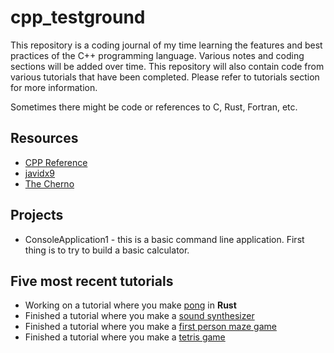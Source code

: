 # cpp_testground
This repository is a coding journal of my time learning the features and best practices of the C++ programming language.
Various notes and coding sections will be added over time. This repository will also contain code from various tutorials
that have been completed. Please refer to tutorials section for more information.

Sometimes there might be code or references to C, Rust, Fortran, etc.

## Resources
* [CPP Reference](http://www.cppreference.com/)
* [javidx9](https://www.youtube.com/channel/UC-yuWVUplUJZvieEligKBkA)
* [The Cherno](https://www.youtube.com/channel/UCQ-W1KE9EYfdxhL6S4twUNw)

## Projects
* ConsoleApplication1 - this is a basic command line application. First thing is to try to build a basic calculator.

## Five most recent tutorials
* Working on a tutorial where you make [pong](https://book.amethyst.rs/stable/pong-tutorial.html) in __Rust__
* Finished a tutorial where you make a [sound synthesizer](https://www.youtube.com/watch?v=tgamhuQnOkM)
* Finished a tutorial where you make a [first person maze game](https://www.youtube.com/watch?v=xW8skO7MFYw)
* Finished a tutorial where you make a [tetris game](https://www.youtube.com/watch?v=8OK8_tHeCIA)
